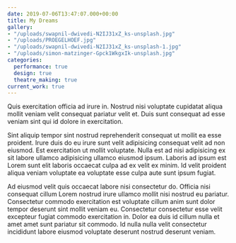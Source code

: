 ```yaml
---
date: 2019-07-06T13:47:07.000+00:00
title: My Dreams
gallery:
- "/uploads/swapnil-dwivedi-N2IJ31xZ_ks-unsplash.jpg"
- "/uploads/PROEGELHOEF.jpg"
- "/uploads/swapnil-dwivedi-N2IJ31xZ_ks-unsplash-1.jpg"
- "/uploads/simon-matzinger-Gpck1WkgxIk-unsplash.jpg"
categories:
  performance: true
  design: true
  theatre_making: true
current_work: true
---
```

Quis exercitation officia ad irure in. Nostrud nisi voluptate cupidatat aliqua mollit veniam velit consequat pariatur velit et. Duis sunt consequat ad esse veniam sint qui id dolore in exercitation.

Sint aliquip tempor sint nostrud reprehenderit consequat ut mollit ea esse proident. Irure duis do eu irure sunt velit adipisicing consequat velit ad non eiusmod. Est exercitation ut mollit voluptate. Nulla est ad nisi adipisicing ex sit labore ullamco adipisicing ullamco eiusmod ipsum. Laboris ad ipsum est Lorem sunt elit laboris occaecat culpa ad ex velit ex minim. Id velit proident aliqua veniam voluptate ea voluptate esse culpa aute sunt ipsum fugiat.

Ad eiusmod velit quis occaecat labore nisi consectetur do. Officia nisi consequat cillum Lorem nostrud irure ullamco mollit nisi nostrud eu pariatur. Consectetur commodo exercitation est voluptate cillum anim sunt dolor tempor deserunt sint mollit veniam eu. Consectetur consectetur esse velit excepteur fugiat commodo exercitation in. Dolor ea duis id cillum nulla et amet amet sunt pariatur sit commodo. Id nulla nulla velit consectetur incididunt labore eiusmod voluptate deserunt nostrud deserunt veniam.